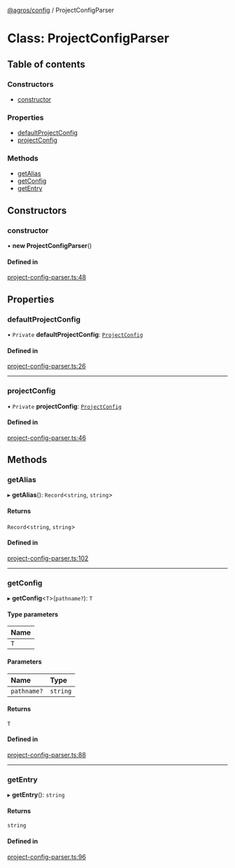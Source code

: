 [@agros/config](../index.md) / ProjectConfigParser

# Class: ProjectConfigParser

## Table of contents

### Constructors

- [constructor](ProjectConfigParser.md#constructor)

### Properties

- [defaultProjectConfig](ProjectConfigParser.md#defaultprojectconfig)
- [projectConfig](ProjectConfigParser.md#projectconfig)

### Methods

- [getAlias](ProjectConfigParser.md#getalias)
- [getConfig](ProjectConfigParser.md#getconfig)
- [getEntry](ProjectConfigParser.md#getentry)

## Constructors

### <a id="constructor" name="constructor"></a> constructor

• **new ProjectConfigParser**()

#### Defined in

[project-config-parser.ts:48](https://github.com/agrosjs/agros/blob/308fc0e/packages/agros-config/src/project-config-parser.ts#L48)

## Properties

### <a id="defaultprojectconfig" name="defaultprojectconfig"></a> defaultProjectConfig

• `Private` **defaultProjectConfig**: [`ProjectConfig`](../interfaces/ProjectConfig.md)

#### Defined in

[project-config-parser.ts:26](https://github.com/agrosjs/agros/blob/308fc0e/packages/agros-config/src/project-config-parser.ts#L26)

___

### <a id="projectconfig" name="projectconfig"></a> projectConfig

• `Private` **projectConfig**: [`ProjectConfig`](../interfaces/ProjectConfig.md)

#### Defined in

[project-config-parser.ts:46](https://github.com/agrosjs/agros/blob/308fc0e/packages/agros-config/src/project-config-parser.ts#L46)

## Methods

### <a id="getalias" name="getalias"></a> getAlias

▸ **getAlias**(): `Record`<`string`, `string`\>

#### Returns

`Record`<`string`, `string`\>

#### Defined in

[project-config-parser.ts:102](https://github.com/agrosjs/agros/blob/308fc0e/packages/agros-config/src/project-config-parser.ts#L102)

___

### <a id="getconfig" name="getconfig"></a> getConfig

▸ **getConfig**<`T`\>(`pathname?`): `T`

#### Type parameters

| Name |
| :------ |
| `T` |

#### Parameters

| Name | Type |
| :------ | :------ |
| `pathname?` | `string` |

#### Returns

`T`

#### Defined in

[project-config-parser.ts:88](https://github.com/agrosjs/agros/blob/308fc0e/packages/agros-config/src/project-config-parser.ts#L88)

___

### <a id="getentry" name="getentry"></a> getEntry

▸ **getEntry**(): `string`

#### Returns

`string`

#### Defined in

[project-config-parser.ts:96](https://github.com/agrosjs/agros/blob/308fc0e/packages/agros-config/src/project-config-parser.ts#L96)
